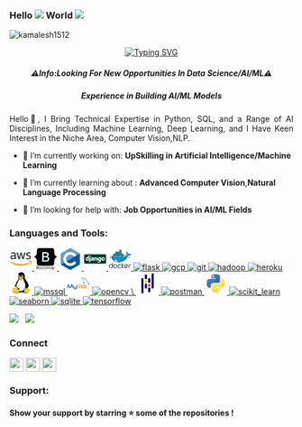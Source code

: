 ### Hello  <img src="https://media.giphy.com/media/hvRJCLFzcasrR4ia7z/giphy.gif" width="25"> World <img src="https://github.com/TheDudeThatCode/TheDudeThatCode/blob/master/Assets/Earth.gif" width="24"> 
<p align="left"> <img src="https://komarev.com/ghpvc/?username=kamalesh1512&label=Profile%20views&color=0e75b6&style=flat" alt="kamalesh1512" /> </p>

<p align="center">
<a href="https://git.io/typing-svg">
<img src="https://readme-typing-svg.demolab.com?font=Fira+Code&size=15&pause=1000&color=2FF716&center=true&vCenter=true&multiline=true&random=false&width=435&lines=Hi!!!+Welcome+To+My+GitHub+Profile;I'm+Kamalesh+%2C+Full Stack+Data+Scientist" alt="Typing SVG" /></a>
</p>

<h5 align="center">⚠️Info:Looking For New Opportunities In Data Science/AI/ML⚠️</h5>
<h5 align="center">Experience in Building AI/ML Models </h5>

<p align="justify">Hello👋, I Bring Technical Expertise in Python, SQL, and a Range of AI Disciplines, Including Machine Learning, Deep Learning, and I Have Keen Interest in the Niche Area, Computer Vision,NLP.</p>

- 🔭 I’m currently working on: **UpSkilling in Artificial Intelligence/Machine Learning**

- 🌱 I’m currently learning about : **Advanced Computer Vision**,**Natural Language Processing**

- 🤝 I’m looking for help with: **Job Opportunities in AI/ML Fields**

<div class="container">
  <div class="row">
<!--     <div class="col">
       <img align="left" alt="GIF" src="https://miro.medium.com/v2/resize:fit:1000/1*Bo6lga5VP5e4o_G6uJ-U-Q.gif" width="250" height="250" /> 
       <img align="left" alt="GIF" src="https://miro.medium.com/v2/resize:fit:3054/1*iZkt37UpqKojcP2ZQTuEOA.gif" width="250" height="250" />
    </div> -->
  <div class="col">
      <h3 align="left">Languages and Tools:</h3>
        <p align="left"> 
          <a href="https://aws.amazon.com" target="_blank" rel="noreferrer"> 
            <img src="https://raw.githubusercontent.com/devicons/devicon/master/icons/amazonwebservices/amazonwebservices-original-wordmark.svg" alt="aws" width="40" height="40"/> </a> 
          <a href="https://getbootstrap.com" target="_blank" rel="noreferrer"> 
            <img src="https://raw.githubusercontent.com/devicons/devicon/master/icons/bootstrap/bootstrap-plain-wordmark.svg" alt="bootstrap" width="40" height="40"/> </a> 
          <a href="https://www.cprogramming.com/" target="_blank" rel="noreferrer"> 
            <img src="https://raw.githubusercontent.com/devicons/devicon/master/icons/c/c-original.svg" alt="c" width="40" height="40"/> </a> 
          <a href="https://www.djangoproject.com/" target="_blank" rel="noreferrer">
            <img src="https://raw.githubusercontent.com/devicons/devicon/master/icons/django/django-original.svg" alt="django" width="40" height="40"/> </a> 
          <a href="https://www.docker.com/" target="_blank" rel="noreferrer"> 
            <img src="https://raw.githubusercontent.com/devicons/devicon/master/icons/docker/docker-original-wordmark.svg" alt="docker" width="40" height="40"/> </a> 
          <a href="https://flask.palletsprojects.com/" target="_blank" rel="noreferrer"> 
            <img src="https://www.vectorlogo.zone/logos/pocoo_flask/pocoo_flask-icon.svg" alt="flask" width="40" height="40"/> </a> 
          <a href="https://cloud.google.com" target="_blank" rel="noreferrer"> 
            <img src="https://www.vectorlogo.zone/logos/google_cloud/google_cloud-icon.svg" alt="gcp" width="40" height="40"/> </a> 
          <a href="https://git-scm.com/" target="_blank" rel="noreferrer"> 
              <img src="https://www.vectorlogo.zone/logos/git-scm/git-scm-icon.svg" alt="git" width="40" height="40"/> </a>  
          <a href="https://hadoop.apache.org/" target="_blank" rel="noreferrer"> 
            <img src="https://www.vectorlogo.zone/logos/apache_hadoop/apache_hadoop-icon.svg" alt="hadoop" width="40" height="40"/> </a> 
          <a href="https://heroku.com" target="_blank" rel="noreferrer"> 
            <img src="https://www.vectorlogo.zone/logos/heroku/heroku-icon.svg" alt="heroku" width="40" height="40"/> </a> 
          <a href="https://www.linux.org/" target="_blank" rel="noreferrer"> 
            <img src="https://raw.githubusercontent.com/devicons/devicon/master/icons/linux/linux-original.svg" alt="linux" width="40" height="40"/> </a> 
          <a href="https://www.microsoft.com/en-us/sql-server" target="_blank" rel="noreferrer"> 
            <img src="https://www.svgrepo.com/show/303229/microsoft-sql-server-logo.svg" alt="mssql" width="40" height="40"/> </a> 
          <a href="https://www.mysql.com/" target="_blank" rel="noreferrer"> 
            <img src="https://raw.githubusercontent.com/devicons/devicon/master/icons/mysql/mysql-original-wordmark.svg" alt="mysql" width="40" height="40"/> </a> 
          <a href="https://opencv.org/" target="_blank" rel="noreferrer"> 
            <img src="https://www.vectorlogo.zone/logos/opencv/opencv-icon.svg" alt="opencv" width="40" height="40"/> </a> 
          <a href="https://pandas.pydata.org/" target="_blank" rel="noreferrer"> \
            <img src="https://raw.githubusercontent.com/devicons/devicon/2ae2a900d2f041da66e950e4d48052658d850630/icons/pandas/pandas-original.svg" alt="pandas" width="40" height="40"/> </a> 
          <a href="https://postman.com" target="_blank" rel="noreferrer"> 
            <img src="https://www.vectorlogo.zone/logos/getpostman/getpostman-icon.svg" alt="postman" width="40" height="40"/> </a> 
          <a href="https://www.python.org" target="_blank" rel="noreferrer"> 
            <img src="https://raw.githubusercontent.com/devicons/devicon/master/icons/python/python-original.svg" alt="python" width="40" height="40"/> </a> 
          <a href="https://scikit-learn.org/" target="_blank" rel="noreferrer"> 
            <img src="https://upload.wikimedia.org/wikipedia/commons/0/05/Scikit_learn_logo_small.svg" alt="scikit_learn" width="40" height="40"/> </a> 
          <a href="https://seaborn.pydata.org/" target="_blank" rel="noreferrer"> 
            <img src="https://seaborn.pydata.org/_images/logo-mark-lightbg.svg" alt="seaborn" width="40" height="40"/> </a> 
          <a href="https://www.sqlite.org/" target="_blank" rel="noreferrer"> 
            <img src="https://www.vectorlogo.zone/logos/sqlite/sqlite-icon.svg" alt="sqlite" width="40" height="40"/> </a> 
          <a href="https://www.tensorflow.org" target="_blank" rel="noreferrer"> 
            <img src="https://www.vectorlogo.zone/logos/tensorflow/tensorflow-icon.svg" alt="tensorflow" width="40" height="40"/> </a> 
          </p>
    </div>
  </div>
  <div class="row">
    <div class="col">
      <a href = "https://github.com/Kamalesh1512">
      <img src="https://github-readme-stats.vercel.app/api?username=Kamalesh1512&show_icons=true&title_color=ffc857&icon_color=8ac926&text_color=daf7dc&bg_color=151515&count_private=false&include_all_commits=false"></a>
      &nbsp;
      <a href = "https://github.com/Kamalesh1512">
      <img src="https://github-readme-stats.vercel.app/api/top-langs/?username=Kamalesh1512&&langs_count=8&layout=compact&title_color=ffc857&icon_color=8ac926&text_color=daf7dc&bg_color=151515"></a>
    </div>
    <div class="col">
      <h3 align="left">Connect</h3>
      <p align="left">
          <a href="mailto:kmgowda1512@gmail.com" target="blank">
            <img align="center" src="https://help.sumologic.com/img/integrations/saas-cloud/gmail-icon.png" width=25px height=25px/></a>
          <a href="https://www.linkedin.com/in/kamalesh-mahadevappa-0a74b717a/" target="blank">
            <img align="center" src="https://cdn-icons-png.flaticon.com/512/174/174857.png" width=25px height=25px/></a>
          <a href="https://www.kaggle.com/kamalesh1997" target="blank">
            <img align="center" src="https://static-00.iconduck.com/assets.00/kaggle-icon-2048x2048-fxhlmjy3.png" width=25px height=25px/></a>
          </p>
    </div>
    <div class ="col">
      <h3 align="left">Support:</h3>
      <h4 align="left">Show your support by starring ⭐ some of the repositories  ! </h4>
    </div>
  </div>
</div>

